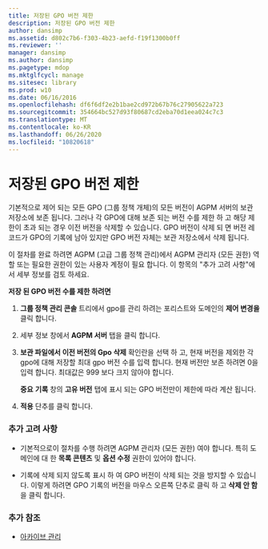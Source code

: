 ```yaml
---
title: 저장된 GPO 버전 제한
description: 저장된 GPO 버전 제한
author: dansimp
ms.assetid: d802c7b6-f303-4b23-aefd-f19f1300b0ff
ms.reviewer: ''
manager: dansimp
ms.author: dansimp
ms.pagetype: mdop
ms.mktglfcycl: manage
ms.sitesec: library
ms.prod: w10
ms.date: 06/16/2016
ms.openlocfilehash: df6f6df2e2b1bae2cd972b67b76c27905622a723
ms.sourcegitcommit: 354664bc527d93f80687cd2eba70d1eea024c7c3
ms.translationtype: MT
ms.contentlocale: ko-KR
ms.lasthandoff: 06/26/2020
ms.locfileid: "10820618"
---
```

# 저장된 GPO 버전 제한


기본적으로 제어 되는 모든 GPO (그룹 정책 개체)의 모든 버전이 AGPM 서버의 보관 저장소에 보존 됩니다. 그러나 각 GPO에 대해 보존 되는 버전 수를 제한 하 고 해당 제한이 초과 되는 경우 이전 버전을 삭제할 수 있습니다. GPO 버전이 삭제 되 면 버전 레코드가 GPO의 기록에 남아 있지만 GPO 버전 자체는 보관 저장소에서 삭제 됩니다.

이 절차를 완료 하려면 AGPM (고급 그룹 정책 관리)에서 AGPM 관리자 (모든 권한) 역할 또는 필요한 권한이 있는 사용자 계정이 필요 합니다. 이 항목의 "추가 고려 사항"에서 세부 정보를 검토 하세요.

**저장 된 GPO 버전 수를 제한 하려면**

1.  **그룹 정책 관리 콘솔** 트리에서 gpo를 관리 하려는 포리스트와 도메인의 **제어 변경을** 클릭 합니다.

2.  세부 정보 창에서 **AGPM 서버** 탭을 클릭 합니다.

3.  **보관 파일에서 이전 버전의 Gpo 삭제** 확인란을 선택 하 고, 현재 버전을 제외한 각 gpo에 대해 저장할 최대 gpo 버전 수를 입력 합니다. 현재 버전만 보존 하려면 0을 입력 합니다. 최대값은 999 보다 크지 않아야 합니다.

    **중요**  **기록** 창의 **고유 버전** 탭에 표시 되는 GPO 버전만이 제한에 따라 계산 됩니다.

     

4.  **적용** 단추를 클릭 합니다.

### 추가 고려 사항

-   기본적으로이 절차를 수행 하려면 AGPM 관리자 (모든 권한) 여야 합니다. 특히 도메인에 대 한 **목록 콘텐츠** 및 **옵션 수정** 권한이 있어야 합니다.

-   기록에 삭제 되지 않도록 표시 하 여 GPO 버전이 삭제 되는 것을 방지할 수 있습니다. 이렇게 하려면 GPO 기록의 버전을 마우스 오른쪽 단추로 클릭 하 고 **삭제 안 함**을 클릭 합니다.

### 추가 참조

-   [아카이브 관리](managing-the-archive-agpm40.md)

 

 






